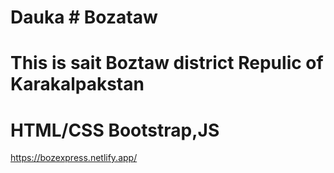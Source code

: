 # Dauka # Bozataw
# This is sait Boztaw district Repulic of Karakalpakstan
# HTML/CSS Bootstrap,JS
https://bozexpress.netlify.app/
